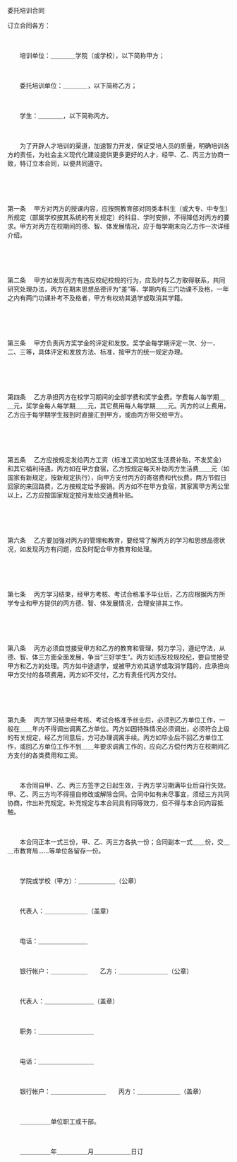 



委托培训合同



 订立合同各方：

　　

　　培训单位：＿＿＿＿学院（或学校），以下简称甲方；

　　

　　委托培训单位：＿＿＿＿，以下简称乙方；

　　

　　学生：＿＿＿＿，以下简称丙方。

　　

　　为了开辟人才培训的渠道，加速智力开发，保证受培人员的质量，明确培训各方的责任，为社会主义现代化建设提供更多更好的人才，经甲、乙、丙三方协商一致，特订立本合同，以便共同遵守。

　　

　　

第一条
　甲方对丙方的授课内容，应按照教育部对同类本科生（或大专、中专生）所规定（部属学校按其系统的有关规定）的科目、学时安排，不得降低对丙方的要求。甲方对丙方在校期间的德、智、体发展情况，应于每学期末向乙方作一次详细介绍。

　　

　　

第二条
　甲方如发现丙方有违反校纪校规的行为，应及时与乙方取得联系，共同研究处理办法，丙方在期末思想品德评为“差”等、学期内有三门功课不及格，一年之内有两门功课补考不及格者，甲方有权劝其退学或取消其学籍。

　　

　　

第三条
　甲方负责丙方奖学金的评定和发放。奖学金每学期评定一次、分一、二、三等，具体评定和发放方法、标准，按甲方的统一规定办理。

　　

　　

第四条
　乙方承担丙方在校学习期间的全部学费和奖学金费。学费每人每学期＿＿元，奖学金每人每学期＿＿元，其它费用每人每学期＿＿元。丙方的以上费用，乙方应于每学期学生报到时直接汇到甲方，或由丙方带交给甲方。

　　

　　

第五条
　乙方应按规定发给丙方工资（标准工资加地区生活费补贴，不发奖金）和其它福利待遇，丙方如在甲方食宿，乙方按规定每天补助丙方生活费＿＿元（如国家有新规定，按新规定执行），向甲方支付丙方的寄宿费和代伙费。两方节假日回家的来回路费，乙方按规定给予报销。丙方如不在甲方食宿，其家离甲方两公里以上，乙方应按国家规定按月发给交通费补贴。

　　

　　

第六条
　乙方要加强对丙方的管理和教育，要经常了解丙方的学习和思想品德状况，如发现丙方有问题，应及时配合甲方教育和处理。

　　

　　

第七条
　丙方学习结束，经甲方考核、考试合格准予毕业后，乙方应根据丙方所学专业和甲方提供的丙方德、智、体发展情况，合理安排其工作。

　　

　　

第八条
　丙方必须自觉接受甲方和乙方的教育和管理，努力学习，遵纪守法，从德、智、体三方面全面发展，争当“三好学生”。丙方如违反校规校纪，要自觉接受甲方和乙方的处理。丙方如中途退学，或被甲方劝其退学或取消学籍的，应承担向甲方交付的各项费用，丙方如不交付，乙方有责任代丙方交付。

　　

　　

第九条
　丙方学习结束经考核、考试合格准予丝业后，必须到乙方单位工作，一般在＿＿年内不得调出调离乙方单位。丙方如因特殊情况必须调出，必须符合上级的有关规定，经乙方同意后，方可办理调离手续。丙方如毕业后不回乙方单位工作，或回乙方单位工作不到＿＿年要求调离工作的，应向乙方偿付丙方在校期间乙方支付的各类费用和工资。

　　

　　本合同自甲、乙、丙三方签字之日起生效，于丙方学习期满毕业后自行失效。甲、乙、丙三方均不得擅自修改或解除合同。合同中如有未尽事宜，须经三方共同协商，作出补充规定。补充规定与本合同具有同等效力，但不得与本合同内容抵触。

　　

　　本合同正本一式三份，甲、乙、丙三方各执一份；合同副本一式＿＿份，交＿＿市教育局……等单位各留存一份。

　　

　　学院或学校（甲方）：＿＿＿＿＿＿（公章）

　　

　　代表人：＿＿＿＿＿＿＿（盖章）

　　

　　电话：＿＿＿＿＿＿＿＿

　　

　　银行帐户：＿＿＿＿＿＿　　乙方：＿＿＿＿＿＿＿＿（公章）

　　

　　代表人：＿＿＿＿＿＿＿＿（盖章）

　　

　　职务：＿＿＿＿＿＿＿＿＿

　　

　　电话：＿＿＿＿＿＿＿＿＿

　　

　　银行帐户：＿＿＿＿＿＿＿＿＿　　丙方：＿＿＿＿＿＿＿（盖章）

　　

　　＿＿＿＿＿单位职工或干部。

　　

　　＿＿＿＿＿年＿＿＿＿＿月＿＿＿＿＿＿日订